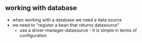 ## working with database
 - when working with a database we need a data source
 - we need to "register a bean that returns datasource"
   - use a driver-manager-datasource - it is simple in terms of configuration